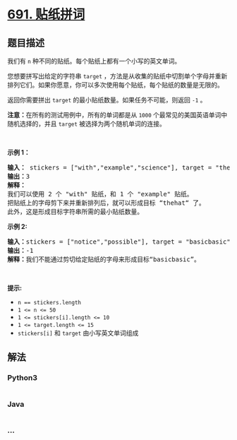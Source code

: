 # [691. 贴纸拼词](https://leetcode-cn.com/problems/stickers-to-spell-word)

## 题目描述

<!-- 这里写题目描述 -->

<p>我们有 <code>n</code> 种不同的贴纸。每个贴纸上都有一个小写的英文单词。</p>

<p>您想要拼写出给定的字符串 <code>target</code>&nbsp;，方法是从收集的贴纸中切割单个字母并重新排列它们。如果你愿意，你可以多次使用每个贴纸，每个贴纸的数量是无限的。</p>

<p>返回你需要拼出 <code>target</code>&nbsp;的最小贴纸数量。如果任务不可能，则返回 <code>-1</code> 。</p>

<p><strong>注意：</strong>在所有的测试用例中，所有的单词都是从 <code>1000</code> 个最常见的美国英语单词中随机选择的，并且 <code>target</code>&nbsp;被选择为两个随机单词的连接。</p>

<p>&nbsp;</p>

<p><strong>示例 1：</strong></p>

<pre>
<strong>输入：</strong> stickers = ["with","example","science"], target = "thehat"
<b>输出：</b>3
<strong>解释：
</strong>我们可以使用 2 个 "with" 贴纸，和 1 个 "example" 贴纸。
把贴纸上的字母剪下来并重新排列后，就可以形成目标 “thehat“ 了。
此外，这是形成目标字符串所需的最小贴纸数量。
</pre>

<p><strong>示例 2:</strong></p>

<pre>
<b>输入：</b>stickers = ["notice","possible"], target = "basicbasic"
<b>输出：</b>-1
<strong>解释：</strong>我们不能通过剪切给定贴纸的字母来形成目标“basicbasic”。</pre>

<p>&nbsp;</p>

<p><strong>提示:</strong></p>

<ul>
	<li><code>n == stickers.length</code></li>
	<li><code>1 &lt;= n &lt;= 50</code></li>
	<li><code>1 &lt;= stickers[i].length &lt;= 10</code></li>
	<li><code>1 &lt;= target.length &lt;= 15</code></li>
	<li><code>stickers[i]</code>&nbsp;和&nbsp;<code>target</code>&nbsp;由小写英文单词组成</li>
</ul>


## 解法

<!-- 这里可写通用的实现逻辑 -->

<!-- tabs:start -->

### **Python3**

<!-- 这里可写当前语言的特殊实现逻辑 -->

```python

```

### **Java**

<!-- 这里可写当前语言的特殊实现逻辑 -->

```java

```

### **...**

```

```

<!-- tabs:end -->

